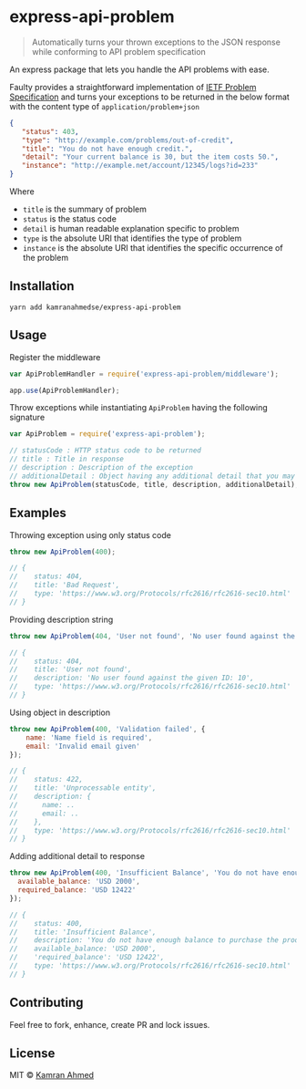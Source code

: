 # express-api-problem

> Automatically turns your thrown exceptions to the JSON response while conforming to API problem specification

An express package that lets you handle the API problems with ease.

Faulty provides a straightforward implementation of [IETF Problem Specification](https://tools.ietf.org/html/draft-nottingham-http-problem-07) and turns your exceptions to be returned in the below format with the content type of `application/problem+json`

```json
{
   "status": 403,
   "type": "http://example.com/problems/out-of-credit",
   "title": "You do not have enough credit.",
   "detail": "Your current balance is 30, but the item costs 50.",
   "instance": "http://example.net/account/12345/logs?id=233"
}
```
Where
- `title` is the summary of problem
- `status` is the status code
- `detail` is human readable explanation specific to problem
- `type` is the absolute URI that identifies the type of problem
- `instance` is the absolute URI that identifies the specific occurrence of the problem

## Installation


```
yarn add kamranahmedse/express-api-problem
```


## Usage

Register the middleware
```javascript
var ApiProblemHandler = require('express-api-problem/middleware');

app.use(ApiProblemHandler);
```

Throw exceptions while instantiating `ApiProblem` having the following signature

```javascript
var ApiProblem = require('express-api-problem');

// statusCode : HTTP status code to be returned
// title : Title in response
// description : Description of the exception
// additionalDetail : Object having any additional detail that you may want to send
throw new ApiProblem(statusCode, title, description, additionalDetail);
```

## Examples

Throwing exception using only status code
```javascript
throw new ApiProblem(400);

// {
//    status: 404,
//    title: 'Bad Request',
//    type: 'https://www.w3.org/Protocols/rfc2616/rfc2616-sec10.html'
// }
```
Providing description string
```javascript
throw new ApiProblem(404, 'User not found', 'No user found against the given ID: 10');

// {
//    status: 404,
//    title: 'User not found',
//    description: 'No user found against the given ID: 10',
//    type: 'https://www.w3.org/Protocols/rfc2616/rfc2616-sec10.html'
// }
````
Using object in description

```javascript
throw new ApiProblem(400, 'Validation failed', {
    name: 'Name field is required',
    email: 'Invalid email given'
});

// {
//    status: 422,
//    title: 'Unprocessable entity',
//    description: {
//      name: ..
//      email: ..
//    },
//    type: 'https://www.w3.org/Protocols/rfc2616/rfc2616-sec10.html'
// }
```
Adding additional detail to response
```javascript
throw new ApiProblem(400, 'Insufficient Balance', 'You do not have enough balance to purchase the product', {
  available_balance: 'USD 2000',
  required_balance: 'USD 12422'
});

// {
//    status: 400,
//    title: 'Insufficient Balance',
//    description: 'You do not have enough balance to purchase the product',
//    available_balance: 'USD 2000',
//    'required_balance': 'USD 12422',
//    type: 'https://www.w3.org/Protocols/rfc2616/rfc2616-sec10.html'
// }
```

## Contributing
Feel free to fork, enhance, create PR and lock issues.

## License
MIT © [Kamran Ahmed](http://kamranahmed.info)
